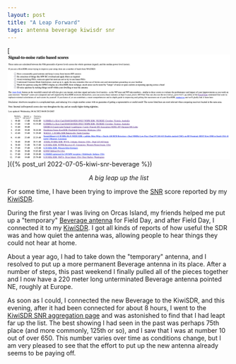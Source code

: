 ```yaml
---
layout: post
title: "A Leap Forward"
tags: antenna beverage kiwisdr snr
---
```


[![KiwiSDR SNR List](/assets/img/2022-07-05-KiwiSDR_SNR_List.png)]({% post_url 2022-07-05-kiwi-snr-beverage %})
*<center>A big leap up the list</center>*

For some time, I have been trying to improve the
[SNR](https://en.wikipedia.org/wiki/Signal-to-noise_ratio) score
reported by my [KiwiSDR](https://kiwisdr.gadallah.net:8073).

During the first year I was living on Orcas Island, my friends helped
me put up a "temporary" [Beverage
antenna](https://en.wikipedia.org/wiki/Beverage_antenna) for Field
Day, and after Field Day, I connected it to my
[KiwiSDR](http://kiwisdr.com/). I got all kinds of reports of how
useful the SDR was and how quiet the antenna was, allowing people to
hear things they could not hear at home.

About a year ago, I had to take down the "temporary" antenna, and I
resolved to put up a more permanent Beverage antenna in its
place. After a number of steps, this past weekend I finally pulled all
of the pieces together and I now have a 220 meter long unterminated
Beverage antenna pointed NE, roughly at Europe.

As soon as I could, I connected the new Beverage to the KiwiSDR, and
this evening, after it had been connected for about 8 hours, I went to
the [KiwiSDR SNR aggregation page](http://rx.linkfanel.net/snr.html)
and was astonished to find that I had leapt far up the list. The best
showing I had seen in the past was perhaps 75th place (and more
commonly, 125th or so), and I saw that I was at number 10 out of
over 650. This number varies over time as conditions change, but I am
very pleased to see that the effort to put up the new antenna already
seems to be paying off.
